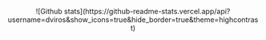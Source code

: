 <p align="center">
![Github stats](https://github-readme-stats.vercel.app/api?username=dviros&show_icons=true&hide_border=true&theme=highcontrast)

</p>


